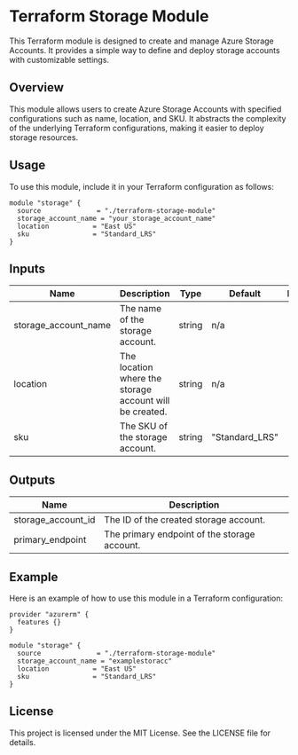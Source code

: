 # Terraform Storage Module

This Terraform module is designed to create and manage Azure Storage Accounts. It provides a simple way to define and deploy storage accounts with customizable settings.

## Overview

This module allows users to create Azure Storage Accounts with specified configurations such as name, location, and SKU. It abstracts the complexity of the underlying Terraform configurations, making it easier to deploy storage resources.

## Usage

To use this module, include it in your Terraform configuration as follows:

```hcl
module "storage" {
  source              = "./terraform-storage-module"
  storage_account_name = "your_storage_account_name"
  location           = "East US"
  sku                = "Standard_LRS"
}
```

## Inputs

| Name                    | Description                                  | Type   | Default | Required |
|-------------------------|----------------------------------------------|--------|---------|:--------:|
| storage_account_name    | The name of the storage account.             | string | n/a     | yes      |
| location                | The location where the storage account will be created. | string | n/a     | yes      |
| sku                     | The SKU of the storage account.              | string | "Standard_LRS" | no       |

## Outputs

| Name                    | Description                                  |
|-------------------------|----------------------------------------------|
| storage_account_id      | The ID of the created storage account.       |
| primary_endpoint        | The primary endpoint of the storage account. |

## Example

Here is an example of how to use this module in a Terraform configuration:

```hcl
provider "azurerm" {
  features {}
}

module "storage" {
  source              = "./terraform-storage-module"
  storage_account_name = "examplestoracc"
  location           = "East US"
  sku                = "Standard_LRS"
}
```

## License

This project is licensed under the MIT License. See the LICENSE file for details.